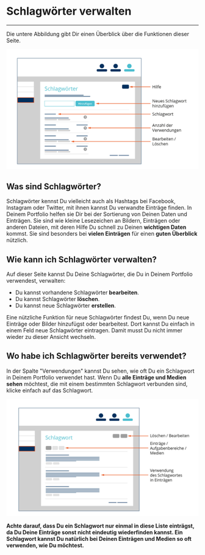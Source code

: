 # Schlagwörter verwalten
- - - 
Die untere Abbildung gibt Dir einen Überblick über die Funktionen dieser Seite.

![Schlagwörter](media/Ausbildungsportfolio_final-09.jpg)

## Was sind Schlagwörter?
Schlagwörter kennst Du vielleicht auch als Hashtags bei Facebook, Instagram oder Twitter, mit ihnen kannst Du verwandte Einträge finden. In Deinem Portfolio helfen sie Dir bei der Sortierung von Deinen Daten und Einträgen. Sie sind wie kleine Lesezeichen an Bildern, Einträgen oder anderen Dateien, mit deren Hilfe Du schnell zu Deinen **wichtigen Daten** kommst. Sie sind besonders bei **vielen Einträgen** für einen **guten Überblick** nützlich.

## Wie kann ich Schlagwörter verwalten?
Auf dieser Seite kannst Du Deine Schlagwörter, die Du in Deinem Portfolio verwendest, verwalten:

* Du kannst vorhandene Schlagwörter **bearbeiten**.
* Du kannst Schlagwörter **löschen**.
* Du kannst neue Schlagwörter **erstellen**.

Eine nützliche Funktion für neue Schlagwörter findest Du, wenn Du neue Einträge oder Bilder hinzufügst oder bearbeitest. Dort kannst Du einfach in einem Feld neue Schlagwörter eintragen. Damit musst Du nicht immer wieder zu dieser Ansicht wechseln.

## Wo habe ich Schlagwörter bereits verwendet?

In der Spalte "Verwendungen" kannst Du sehen, wie oft Du ein Schlagwort in Deinem Portfolio verwendet hast.
Wenn Du **alle Einträge und Medien sehen** möchtest, die mit einem bestimmten Schlagwort verbunden sind, klicke einfach auf das Schlagwort.

![Übericht der Verwendung von Schlagwörtern](media/Ausbildungsportfolio_final-10.jpg)

**Achte darauf, dass Du ein Schlagwort nur einmal in diese Liste einträgst, da Du Deine Einträge sonst nicht eindeutig wiederfinden kannst. Ein Schlagwort kannst Du natürlich bei Deinen Einträgen und Medien so oft verwenden, wie Du möchtest.**


